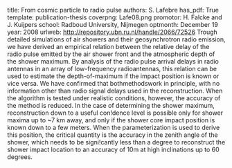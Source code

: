 title: From cosmic particle to radio pulse
authors: S. Lafebre
has_pdf: True
template: publication-thesis
coverpng: Lafe08.png
promotor: H. Falcke and J. Kuijpers
school: Radboud University, Nijmegen
optmonth: December 19
year: 2008
urlweb: http://repository.ubn.ru.nl/handle/2066/72526
Trough detailed simulations of air showers and their geosynchrotron radio emission, we have derived an empirical relation between the relative delay of the radio pulse emitted by the air shower front and the atmospheric depth of the shower maximum. By analysis of the radio pulse arrival delays in radio antennas in an array of low-frequency radioantennas, this relation can be used to estimate the depth-of-maximum if the impact position is known or vice versa. We have confirmed that bothmethodswork in principle, with no information other than radio signal delays used in the reconstruction. When the algorithm is tested under realistic conditions, however, the accuracy of the method is reduced. In the case of determining the shower maximum, reconstruction down to a useful con!dence level is possible only for shower maxima up to ~7 km away, and only if the shower core impact position is known down to a few meters. When the parameterization is used to derive this position, the critical quantity is the accuracy in the zenith angle of the shower, which needs to be signi!cantly less than a degree to reconstruct the shower impact location to an accuracy of 10m at high inclinations up to 60 degrees.

